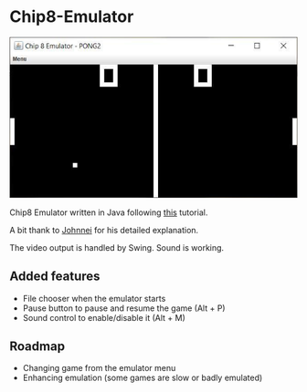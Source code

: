 # Chip8-Emulator

![alt text](https://github.com/Calistex/Chip8-Emulator/blob/master/screenshot.jpg)

Chip8 Emulator written in Java following [this](https://www.youtube.com/playlist?list=PL5PyurErl12czoLyYD8za68d61T_OZsP2) tutorial.

A bit thank to [Johnnei](https://github.com/Johnnei) for his detailed explanation.

The video output is handled by Swing. Sound is working.

## Added features
- File chooser when the emulator starts
- Pause button to pause and resume the game (Alt + P)
- Sound control to enable/disable it (Alt + M)

## Roadmap
- Changing game from the emulator menu
- Enhancing emulation (some games are slow or badly emulated)
